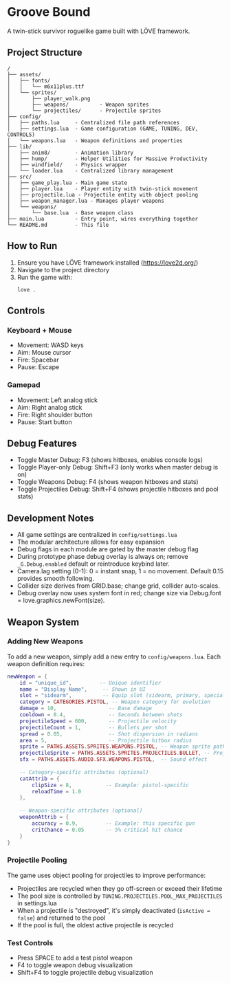# Groove Bound

A twin-stick survivor roguelike game built with LÖVE framework.

## Project Structure

```
/
├── assets/
│   ├── fonts/
│   │   └── m6x11plus.ttf
│   └── sprites/
│       ├── player_walk.png
│       ├── weapons/          - Weapon sprites
│       └── projectiles/      - Projectile sprites
├── config/
│   ├── paths.lua     - Centralized file path references
│   ├── settings.lua  - Game configuration (GAME, TUNING, DEV, CONTROLS)
│   └── weapons.lua   - Weapon definitions and properties
├── lib/
│   ├── anim8/        - Animation library
│   ├── hump/         - Helper Utilities for Massive Productivity
│   ├── windfield/    - Physics wrapper
│   └── loader.lua    - Centralized library management
├── src/
│   ├── game_play.lua - Main game state
│   ├── player.lua    - Player entity with twin-stick movement
│   ├── projectile.lua - Projectile entity with object pooling
│   ├── weapon_manager.lua - Manages player weapons
│   └── weapons/
│       └── base.lua  - Base weapon class
├── main.lua          - Entry point, wires everything together
└── README.md         - This file
```

## How to Run

1. Ensure you have LÖVE framework installed (https://love2d.org/)
2. Navigate to the project directory
3. Run the game with:
   ```
   love .
   ```

## Controls

### Keyboard + Mouse
- Movement: WASD keys
- Aim: Mouse cursor
- Fire: Spacebar
- Pause: Escape

### Gamepad
- Movement: Left analog stick
- Aim: Right analog stick
- Fire: Right shoulder button
- Pause: Start button

## Debug Features

- Toggle Master Debug: F3 (shows hitboxes, enables console logs)
- Toggle Player-only Debug: Shift+F3 (only works when master debug is on)
- Toggle Weapons Debug: F4 (shows weapon hitboxes and stats)
- Toggle Projectiles Debug: Shift+F4 (shows projectile hitboxes and pool stats)

## Development Notes

- All game settings are centralized in `config/settings.lua`
- The modular architecture allows for easy expansion
- Debug flags in each module are gated by the master debug flag
- During prototype phase debug overlay is always on; remove `_G.Debug.enabled` default or reintroduce keybind later.
- Camera.lag setting (0-1): 0 = instant snap, 1 = no movement. Default 0.15 provides smooth following.
- Collider size derives from GRID.base; change grid, collider auto-scales.
- Debug overlay now uses system font in red; change size via Debug.font = love.graphics.newFont(size).

## Weapon System

### Adding New Weapons

To add a new weapon, simply add a new entry to `config/weapons.lua`. Each weapon definition requires:

```lua
newWeapon = {
    id = "unique_id",         -- Unique identifier
    name = "Display Name",     -- Shown in UI
    slot = "sidearm",          -- Equip slot (sidearm, primary, special, etc.)
    category = CATEGORIES.PISTOL, -- Weapon category for evolution
    damage = 10,                 -- Base damage
    cooldown = 0.4,              -- Seconds between shots
    projectileSpeed = 600,       -- Projectile velocity
    projectileCount = 1,         -- Bullets per shot
    spread = 0.05,               -- Shot dispersion in radians
    area = 5,                    -- Projectile hitbox radius
    sprite = PATHS.ASSETS.SPRITES.WEAPONS.PISTOL, -- Weapon sprite path
    projectileSprite = PATHS.ASSETS.SPRITES.PROJECTILES.BULLET, -- Projectile sprite
    sfx = PATHS.ASSETS.AUDIO.SFX.WEAPONS.PISTOL,  -- Sound effect
    
    -- Category-specific attributes (optional)
    catAttrib = {
        clipSize = 8,           -- Example: pistol-specific
        reloadTime = 1.0
    },
    
    -- Weapon-specific attributes (optional)
    weaponAttrib = {
        accuracy = 0.9,         -- Example: this specific gun
        critChance = 0.05       -- 5% critical hit chance
    }
}
```

### Projectile Pooling

The game uses object pooling for projectiles to improve performance:

- Projectiles are recycled when they go off-screen or exceed their lifetime
- The pool size is controlled by `TUNING.PROJECTILES.POOL_MAX_PROJECTILES` in settings.lua
- When a projectile is "destroyed", it's simply deactivated (`isActive = false`) and returned to the pool
- If the pool is full, the oldest active projectile is recycled

### Test Controls

- Press SPACE to add a test pistol weapon
- F4 to toggle weapon debug visualization
- Shift+F4 to toggle projectile debug visualization
